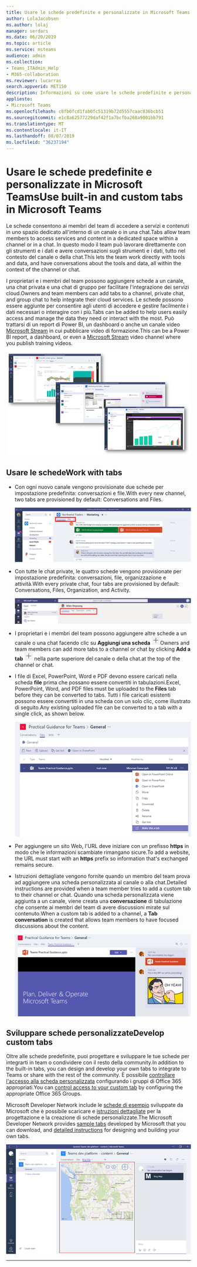 ```yaml
---
title: Usare le schede predefinite e personalizzate in Microsoft Teams
author: LolaJacobsen
ms.author: lolaj
manager: serdars
ms.date: 06/20/2019
ms.topic: article
ms.service: msteams
audience: admin
ms.collection:
- Teams_ITAdmin_Help
- M365-collaboration
ms.reviewer: lucarras
search.appverid: MET150
description: Informazioni su come usare le schede predefinite e personalizzate per includere funzionalità come le conversazioni, i file, le mappe e altro ancora.
appliesto:
- Microsoft Teams
ms.openlocfilehash: c8fb0fcd1fab0fc51319b72d5557caac836bcb51
ms.sourcegitcommit: e1c8a62577229daf42f1a7bcfba268a9001bb791
ms.translationtype: MT
ms.contentlocale: it-IT
ms.lasthandoff: 08/07/2019
ms.locfileid: "36237194"
---
```

<a name="use-built-in-and-custom-tabs-in-microsoft-teams"></a><span data-ttu-id="ea314-103">Usare le schede predefinite e personalizzate in Microsoft Teams</span><span class="sxs-lookup"><span data-stu-id="ea314-103">Use built-in and custom tabs in Microsoft Teams</span></span>
==================================================

<span data-ttu-id="ea314-104">Le schede consentono ai membri del team di accedere a servizi e contenuti in uno spazio dedicato all'interno di un canale o in una chat.</span><span class="sxs-lookup"><span data-stu-id="ea314-104">Tabs allow team members to access services and content in a dedicated space within a channel or in a chat.</span></span> <span data-ttu-id="ea314-105">In questo modo il team può lavorare direttamente con gli strumenti e i dati e avere conversazioni sugli strumenti e i dati, tutto nel contesto del canale o della chat.</span><span class="sxs-lookup"><span data-stu-id="ea314-105">This lets the team work directly with tools and data, and have conversations about the tools and data, all within the context of the channel or chat.</span></span>

<span data-ttu-id="ea314-106">I proprietari e i membri del team possono aggiungere schede a un canale, una chat privata e una chat di gruppo per facilitare l'integrazione dei servizi cloud.</span><span class="sxs-lookup"><span data-stu-id="ea314-106">Owners and team members can add tabs to a channel, private chat, and group chat to help integrate their cloud services.</span></span> <span data-ttu-id="ea314-107">Le schede possono essere aggiunte per consentire agli utenti di accedere e gestire facilmente i dati necessari o interagire con i più.</span><span class="sxs-lookup"><span data-stu-id="ea314-107">Tabs can be added to help users easily access and manage the data they need or interact with the most.</span></span> <span data-ttu-id="ea314-108">Può trattarsi di un report di Power BI, un dashboard o anche un canale video [Microsoft Stream](https://go.microsoft.com/fwlink/?linkid=855785) in cui pubblicare video di formazione.</span><span class="sxs-lookup"><span data-stu-id="ea314-108">This can be a Power BI report, a dashboard, or even a [Microsoft Stream](https://go.microsoft.com/fwlink/?linkid=855785) video channel where you publish training videos.</span></span>

![Tre screenshot di vari contenuti nelle schede.](media/Use_built-in_and_custom_tabs_in_Microsoft_Teams_image4.png)

## <a name="work-with-tabs"></a><span data-ttu-id="ea314-110">Usare le schede</span><span class="sxs-lookup"><span data-stu-id="ea314-110">Work with tabs</span></span>

- <span data-ttu-id="ea314-111">Con ogni nuovo canale vengono provisionate due schede per impostazione predefinita: conversazioni e file.</span><span class="sxs-lookup"><span data-stu-id="ea314-111">With every new channel, two tabs are provisioned by default: Conversations and Files.</span></span>

    ![Screenshot della sezione conversazione del team di marketing.](media/Use_built-in_and_custom_tabs_in_Microsoft_Teams_image1.png)
- <span data-ttu-id="ea314-113">Con tutte le chat private, le quattro schede vengono provisionate per impostazione predefinita: conversazioni, file, organizzazione e attività.</span><span class="sxs-lookup"><span data-stu-id="ea314-113">With every private chat, four tabs are provisioned by default: Conversations, Files, Organization, and Activity.</span></span>

    ![Screenshot delle linguette in una chat.](media/Use_built-in_and_custom_tabs_add_tabs_to_a_chat.png)

- <span data-ttu-id="ea314-115">I proprietari e i membri del team possono aggiungere altre schede a un canale o una chat facendo clic su **Aggiungi una scheda** ![screenshot del pulsante Aggiungi una scheda, con un segno +.](media/Use_built-in_and_custom_tabs_add_a_tab_button.png)</span><span class="sxs-lookup"><span data-stu-id="ea314-115">Owners and team members can add more tabs to a channel or chat by clicking **Add a tab** ![Screenshot of the Add a tab button, showing a + sign.](media/Use_built-in_and_custom_tabs_add_a_tab_button.png)</span></span> <span data-ttu-id="ea314-116">nella parte superiore del canale o della chat.</span><span class="sxs-lookup"><span data-stu-id="ea314-116">at the top of the channel or chat.</span></span>

- <span data-ttu-id="ea314-117">I file di Excel, PowerPoint, Word e PDF devono essere caricati nella scheda **file** prima che possano essere convertiti in tabulazioni.</span><span class="sxs-lookup"><span data-stu-id="ea314-117">Excel, PowerPoint, Word, and PDF files must be uploaded to the **Files** tab before they can be converted to tabs.</span></span> <span data-ttu-id="ea314-118">Tutti i file caricati esistenti possono essere convertiti in una scheda con un solo clic, come illustrato di seguito.</span><span class="sxs-lookup"><span data-stu-id="ea314-118">Any existing uploaded file can be converted to a tab with a single click, as shown below.</span></span>

    ![Screenshot della scheda file con un file di PowerPoint selezionato.](media/Use_built-in_and_custom_tabs_in_Microsoft_Teams_image2.png)

- <span data-ttu-id="ea314-120">Per aggiungere un sito Web, l'URL deve iniziare con un prefisso **https** in modo che le informazioni scambiate rimangano sicure.</span><span class="sxs-lookup"><span data-stu-id="ea314-120">To add a website, the URL must start with an **https** prefix so information that's exchanged remains secure.</span></span>

- <span data-ttu-id="ea314-121">Istruzioni dettagliate vengono fornite quando un membro del team prova ad aggiungere una scheda personalizzata al canale o alla chat.</span><span class="sxs-lookup"><span data-stu-id="ea314-121">Detailed instructions are provided when a team member tries to add a custom tab to their channel or chat.</span></span> <span data-ttu-id="ea314-122">Quando una scheda personalizzata viene aggiunta a un canale, viene creata una **conversazione** di tabulazione che consente ai membri del team di avere discussioni mirate sul contenuto.</span><span class="sxs-lookup"><span data-stu-id="ea314-122">When a custom tab is added to a channel, a **Tab conversation** is created that allows team members to have focused discussions about the content.</span></span>

    ![Screenshot di una scheda personalizzata con una conversazione di tabulazione a destra](media/Use_built-in_and_custom_tabs_in_Microsoft_Teams_image3.png)

## <a name="develop-custom-tabs"></a><span data-ttu-id="ea314-124">Sviluppare schede personalizzate</span><span class="sxs-lookup"><span data-stu-id="ea314-124">Develop custom tabs</span></span>

<span data-ttu-id="ea314-125">Oltre alle schede predefinite, puoi progettare e sviluppare le tue schede per integrarti in team o condividere con il resto della community.</span><span class="sxs-lookup"><span data-stu-id="ea314-125">In addition to the built-in tabs, you can design and develop your own tabs to integrate to Teams or share with the rest of the community.</span></span> <span data-ttu-id="ea314-126">È possibile [controllare l'accesso alla scheda personalizzata](https://docs.microsoft.com/en-us/microsoftteams/platform/get-started/design#streamline-access) configurando i gruppi di Office 365 appropriati.</span><span class="sxs-lookup"><span data-stu-id="ea314-126">You can [control access to your custom tab](https://docs.microsoft.com/en-us/microsoftteams/platform/get-started/design#streamline-access) by configuring the appropriate Office 365 Groups.</span></span>

<span data-ttu-id="ea314-127">Microsoft Developer Network include le [schede di esempio](https://go.microsoft.com/fwlink/?linkid=855787) sviluppate da Microsoft che è possibile scaricare e [istruzioni dettagliate](https://go.microsoft.com/fwlink/?linkid=855786) per la progettazione e la creazione di schede personalizzate.</span><span class="sxs-lookup"><span data-stu-id="ea314-127">The Microsoft Developer Network provides [sample tabs](https://go.microsoft.com/fwlink/?linkid=855787) developed by Microsoft that you can download, and [detailed instructions](https://go.microsoft.com/fwlink/?linkid=855786) for designing and building your own tabs.</span></span>

![Screenshot di una scheda personalizzata di esempio in Microsoft teams.](media/Use_built-in_and_custom_tabs_in_Microsoft_Teams_image5.png)

---
